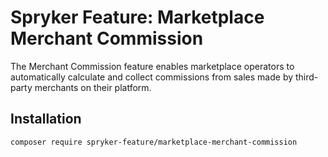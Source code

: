 # Spryker Feature: Marketplace Merchant Commission

The Merchant Commission feature enables marketplace operators to automatically calculate and collect commissions from sales made by third-party merchants on their platform.

## Installation

```
composer require spryker-feature/marketplace-merchant-commission
```
